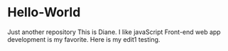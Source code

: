 # Hello-World
Just another repository
This is Diane. 
I like javaScript Front-end web app development is my favorite. 
Here is my edit1 testing.
